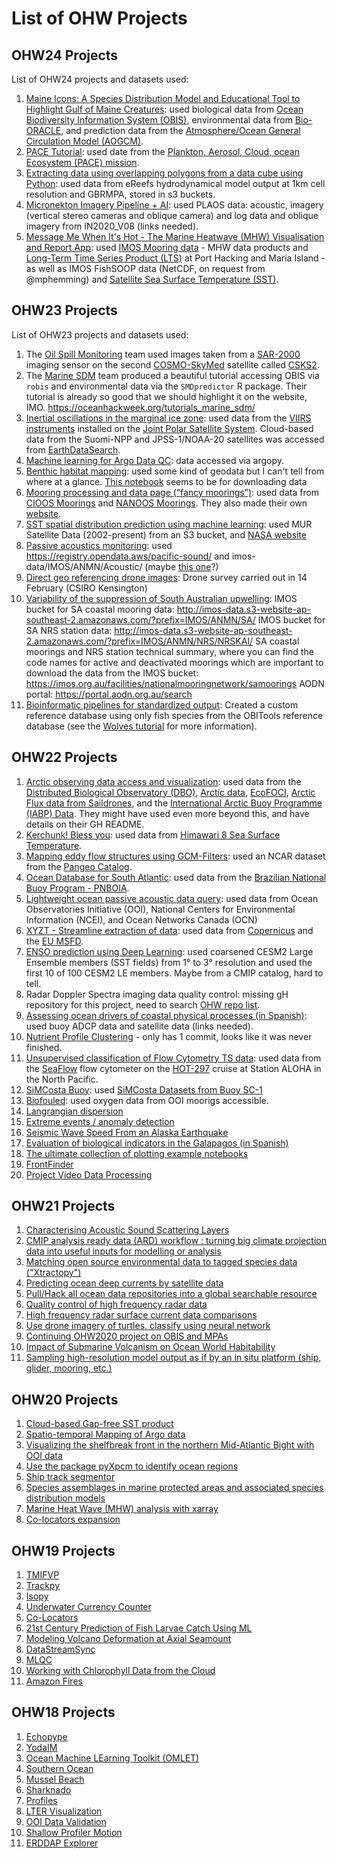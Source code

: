 # List of OHW Projects

## OHW24 Projects
List of OHW24 projects and datasets used:

1. [Maine Icons: A Species Distribution Model and Educational Tool to Highlight Gulf of Maine Creatures](https://github.com/oceanhackweek/ohw24_proj_sdm_us/tree/main): used biological data from [Ocean Biodiversity Information System (OBIS)](https://obis.org/), environmental data from [Bio-ORACLE](https://www.bio-oracle.org/), and prediction data from the [Atmosphere/Ocean General Circulation Model (AOGCM)](https://gmao.gsfc.nasa.gov/products/climateforecasts/GEOS5/DESC/aogcm.php). 
1. [PACE Tutorial](https://github.com/oceanhackweek/ohw24_proj_pace_us/tree/main): used date from the [Plankton, Aerosol, Cloud, ocean Ecosystem (PACE) mission](https://pace.oceansciences.org/access_pace_data.htm).
1. [Extracting data using overlapping polygons from a data cube using Python](https://github.com/oceanhackweek/ohw24_proj_extract_cube_data_overlap_poly_au): used data from eReefs hydrodynamical model output at 1km cell resolution and GBRMPA, stored in s3 buckets. 
1. [Micronekton Imagery Pipeline + AI](https://github.com/oceanhackweek/ohw24_proj_micronekton_img_pipeline_au): used PLAOS data: acoustic, imagery (vertical stereo cameras and oblique camera) and log data and oblique imagery from IN2020_V08 (links needed).
1. [Message Me When It's Hot - The Marine Heatwave (MHW) Visualisation and Report App](https://github.com/oceanhackweek/ohw24_proj_MessageMeWhenItsHot_the_MHW_Vis-Report_app_au): used [IMOS Mooring data](https://imos.org.au/facility/national-mooring-network) - MHW data products and [Long-Term Time Series Product (LTS)](https://imos.org.au/news/aodn/new-user-friendly-time-series-products-from-the-imos-coastal-mooring-network) at Port Hacking and Maria Island - as well as IMOS FishSOOP data (NetCDF, on request from @mphemming) and [Satellite Sea Surface Temperature (SST)](https://thredds.aodn.org.au/thredds/catalog/IMOS/SRS/SST/ghrsst/L3S-1d/ngt/catalog.html).

## OHW23 Projects
List of OHW23 projects and datasets used:

1. The [Oil Spill Monitoring](https://github.com/oceanhackweek/ohw23_proj_oil) team used images taken from a [SAR-2000](https://space.oscar.wmo.int/instruments/view/sar_2000) imaging sensor on the second [COSMO-SkyMed](https://earth.esa.int/eogateway/missions/cosmo-skymed) satellite called [CSKS2](https://space.oscar.wmo.int/satellites/view/csk_2).
2. The [Marine SDM](https://github.com/oceanhackweek/tutorials_marine_sdm) team produced a beautiful tutorial accessing OBIS via `robis` and environmental data via the `SMDpredictor` R package. Their tutorial is already so good that we should highlight it on the website, IMO.
 https://oceanhackweek.org/tutorials_marine_sdm/ 
3. [Inertial oscillations in the marginal ice zone](https://github.com/oceanhackweek/ohw23_proj_sea_ice_oscillations): used data from the [VIIRS instruments](https://lpdaac.usgs.gov/data/get-started-data/collection-overview/missions/s-npp-nasa-viirs-overview/) installed on the [Joint Polar Satellite System](https://www.nesdis.noaa.gov/our-satellites/currently-flying/joint-polar-satellite-system). Cloud-based data from the Suomi-NPP and JPSS-1/NOAA-20 satellites was accessed from [EarthDataSearch](https://search.earthdata.nasa.gov/search).
4. [Machine learning for Argo Data QC](https://github.com/oceanhackweek/ohw23_proj_argo_ml): data accessed via argopy.
5. [Benthic habitat mapping](https://github.com/oceanhackweek/ohw23-proj-habitatmapping): used some kind of geodata but I can't tell from where at a glance. [This notebook](https://github.com/oceanhackweek/ohw23-proj-habitatmapping/blob/main/Download%20data.ipynb) seems to be for downloading data
6. [Mooring processing and data page (“fancy moorings”)](https://github.com/oceanhackweek/ohw23_proj_fancymoorings): used data from [CIOOS Moorings](https://catalogue.cioospacific.ca/dataset/ca-cioos_82656721-88e6-4543-90f1-edc35c0f42c9) and [NANOOS Moorings](https://nwem.apl.washington.edu/erddap/index.html). They also made their own [website](https://oceanhackweek.org/ohw23_proj_fancymoorings/). 
7. [SST spatial distribution prediction using machine learning](https://github.com/oceanhackweek/ohw23_proj_sst): used MUR Satellite Data (2002-present) from an S3 bucket, and [NASA website](https://podaac.jpl.nasa.gov/dataset/MUR-JPL-L4-GLOB-v4.1)
8. [Passive acoustics monitoring](https://github.com/oceanhackweek/ohw23-proj-pamproject): used https://registry.opendata.aws/pacific-sound/ and imos-data/IMOS/ANMN/Acoustic/ (maybe [this one](https://catalogue-imos.aodn.org.au/geonetwork/srv/eng/catalog.search#/metadata/e850651b-d65d-495b-8182-5dde35919616)?)
9. [Direct geo referencing drone images](https://github.com/oceanhackweek/ohw23_proj_drone_georef): Drone survey carried out in 14 February (CSIRO Kensington)
10. [Variability of the suppression of South Australian upwelling](https://github.com/oceanhackweek/ohw23_proj_SAupwelling): IMOS bucket for SA coastal mooring data: http://imos-data.s3-website-ap-southeast-2.amazonaws.com/?prefix=IMOS/ANMN/SA/
IMOS bucket for SA NRS station data: http://imos-data.s3-website-ap-southeast-2.amazonaws.com/?prefix=IMOS/ANMN/NRS/NRSKAI/
SA coastal moorings and NRS station technical summary, where you can find the code names for active and deactivated moorings which are important to download the data from the IMOS bucket: https://imos.org.au/facilities/nationalmooringnetwork/samoorings
AODN portal: https://portal.aodn.org.au/search 
11. [Bioinformatic pipelines for standardized output](https://github.com/oceanhackweek/ohw23_proj_amplicon): Created a custom reference database using only fish species from the OBITools reference database (see the [Wolves tutorial](https://pythonhosted.org/OBITools/wolves.html) for more information).

## OHW22 Projects

1. [Arctic observing data access and visualization](https://github.com/oceanhackweek/ohw22-proj-arcticdata): used data from the [Distributed Biological Observatory (DBO)](https://www.pmel.noaa.gov/dbo/), [Arctic data](https://arcticdata.io/catalog/data),
[EcoFOCI](https://www.ecofoci.noaa.gov/data-links), [Arctic Flux data from Saildrones](https://data.pmel.noaa.gov/pmel/erddap/search/index.html?page=1&itemsPerPage=1000&searchFor=Arctic+Flux+Data), and the [International Arctic Buoy Programme (IABP) Data](https://iabp.apl.uw.edu/). They might have used even more beyond this, and have details on their GH README.
1. [Kerchunk! Bless you](https://github.com/oceanhackweek/ohw22-proj-kerchunk): used data from [Himawari 8 Sea Surface Temperature](https://registry.opendata.aws/noaa-himawari/).
1. [Mapping eddy flow structures using GCM-Filters](https://github.com/oceanhackweek/ohw22-proj-gcmfilters): used an NCAR dataset from the [Pangeo Catalog](https://catalog.pangeo.io/).
1. [Ocean Database for South Atlantic](https://github.com/oceanhackweek/ohw22-proj_SA_ocean_db): used data from the [Brazilian National Buoy Program - PNBOIA](https://www.marinha.mil.br/chm/dados-do-goos-brasil/pnboia). 
1. [Lightweight ocean passive acoustic data query](https://github.com/oceanhackweek/ohw22-proj-passive-acoustics-data-query): used data from Ocean Observatories Initiative (OOI), National Centers for Environmental Information (NCEI), and Ocean Networks Canada (OCN)
1. [XYZT - Streamline extraction of data](https://github.com/oceanhackweek/ohw22-proj-xyzt): used data from [Copernicus](https://marine.copernicus.eu/) and the [EU MSFD](https://research-and-innovation.ec.europa.eu/research-area/environment/oceans-and-seas/eu-marine-strategy-framework-directive_en).
1. [ENSO prediction using Deep Learning](https://github.com/oceanhackweek/ohw22-proj-ENSO_Prediction): used coarsened CESM2 Large Ensemble members (SST fields) from 1° to 3° resolution and used the first 10 of 100 CESM2 LE members. Maybe from a CMIP catalog, hard to tell.
1. Radar Doppler Spectra imaging data quality control: missing gH repository for this project, need to search [OHW repo list](https://github.com/orgs/oceanhackweek/repositories).
1. [Assessing ocean drivers of coastal physical processes (in Spanish)](https://github.com/oceanhackweek/ohw22-proj-oleaje-costeros): used buoy ADCP data and satellite data (links needed).
1. [Nutrient Profile Clustering](https://github.com/oceanhackweek/ohw22-proj-clusters-nutrients) - only has 1 commit, looks like it was never finished.
1. [Unsupervised classification of Flow Cytometry TS data](https://github.com/oceanhackweek/ohw22-proj-flow-cytometry): used data from the [SeaFlow](https://seaflow.netlify.app/) flow cytometer on the [HOT-297](https://hahana.soest.hawaii.edu/hot/) cruise at Station ALOHA in the North Pacific.
1. [SiMCosta Buoy](https://github.com/oceanhackweek/ohw22-proj-simcosta): used [SiMCosta Datasets from Buoy SC-1](https://simcosta.furg.br/home)
1. [Biofouled](https://github.com/oceanhackweek/ohw22-proj-biofouled): used oxygen data from OOI moorigs accessible. 
1. [Langrangian dispersion](https://github.com/oceanhackweek/ohw22-proj-lagrange_points)
1. [Extreme events / anomaly detection](https://github.com/oceanhackweek/ohw22-proj-Extreme_event)
1. [Seismic Wave Speed From an Alaska Earthquake](https://github.com/oceanhackweek/ohw22-proj-earthquakes)
1. [Evaluation of biological indicators in the Galapagos (in Spanish)](https://github.com/oceanhackweek/ohw22-proj-biodiversity-indicators)
1. [The ultimate collection of plotting example notebooks](https://github.com/oceanhackweek/ohw22-proj-plot_this_and_that)
1. [FrontFinder](https://github.com/oceanhackweek/ohw22-proj-front-finder)
1. [Project Video Data Processing](https://github.com/oceanhackweek/ohw22-proj-video-data-processing)

## OHW21 Projects
1. [Characterising Acoustic Sound Scattering Layers](https://github.com/oceanhackweek/ohw21-proj-bioacoustics)
1. [CMIP analysis ready data (ARD) workflow : turning big climate projection data into useful inputs for modelling or analysis](https://github.com/oceanhackweek/ohw21-proj-cmip-ard)
1. [Matching open source environmental data to tagged species data ("Xtractopy")](https://github.com/oceanhackweek/OHW21_proj_tag_data)
1. [Predicting ocean deep currents by satellite data](https://github.com/oceanhackweek/ohw21-proj-deep-currents)
1. [Pull/Hack all ocean data repositories into a global searchable resource](https://github.com/oceanhackweek/metadata-repository)
1. [Quality control of high frequency radar data](https://github.com/oceanhackweek/ohw21-proj-radar-qc)
1. [High frequency radar surface current data comparisons](https://github.com/oceanhackweek/ohw21-proj-coastal-radar)
1. [Use drone imagery of turtles, classify using neural network](https://github.com/oceanhackweek/ohw21-proj-drone-turtles)
1. [Continuing OHW2020 project on OBIS and MPAs](https://github.com/oceanhackweek/ohw20-proj-species-marine-protected-areas)
1. [Impact of Submarine Volcanism on Ocean World Habitability](https://github.com/oceanhackweek/ohw21-proj-biological-activity-driven-by-geologic-events)
1. [Sampling high-resolution model output as if by an in situ platform (ship, glider, mooring, etc.)](https://github.com/oceanhackweek/ohw21-proj-model-subsampling)

## OHW20 Projects
1. [Cloud-based Gap-free SST product](https://github.com/oceanhackweek/ohw20-proj-gapfree-sst)
1. [Spatio-temporal Mapping of Argo data](https://github.com/oceanhackweek/ohw20-proj-argo-mapping)
1. [Visualizing the shelfbreak front in the northern Mid-Atlantic Bight with OOI data](https://github.com/oceanhackweek/ohw20-proj-ooi-profiles-section)
1. [Use the package pyXpcm to identify ocean regions](https://github.com/oceanhackweek/ohw20-proj-pyxpcm)
1. [Ship track segmentor](https://github.com/oceanhackweek/ohw20-proj-shiptrack)
1. [Species assemblages in marine protected areas and associated species distribution models](https://github.com/oceanhackweek/ohw20-proj-species-marine-protected-areas)
1. [Marine Heat Wave (MHW) analysis with xarray](https://github.com/oceanhackweek/ohw20-proj-marine-heat-waves)
1. [Co-locators expansion](https://github.com/ioos/colocate)

## OHW19 Projects
1. [TMIFVP](https://github.com/oceanhackweek/ohw19-projects-TMIVP)
1. [Trackpy](https://github.com/oceanhackweek/ohw19-projects-Trackpy)
1. [Isopy](https://github.com/oceanhackweek/DataAccess/tree/master/isopy)
1. [Underwater Currency Counter](https://github.com/oceanhackweek/ohw19-project-computer_vision_club)
1. [Co-Locators](https://github.com/oceanhackweek/ohw19-project-co_locators)
1. [21st Century Prediction of Fish Larvae Catch Using ML](https://github.com/oceanhackweek/ohw19-project-CMIP6-larvae-ML)
1. [Modeling Volcano Deformation at Axial Seamount](None)
1. [DataStreamSync](https://github.com/oceanhackweek/ohw19-projects-DataStreamSync)
1. [MLQC](https://github.com/oceanhackweek/ohw19-project-mlqc-for-timeseries)
1. [Working with Chlorophyll Data from the Cloud](https://github.com/oceanhackweek/DataAccess/tree/master/Chlorophyll)
1. [Amazon Fires](None)

## OHW18 Projects

1. [Echopype](https://github.com/oceanhackweek/ohw18_echopype)
1. [YodaIM](https://github.com/oceanhackweek/ohw18_yoda_im)
1. [Ocean Machine LEarning Toolkit (OMLET)](https://github.com/oceanhackweek/ohw18_omlet)
1. [ Southern Ocean](https://github.com/oceanhackweek/ohw18_southern-ocean)
1. [ Mussel Beach](https://github.com/oceanhackweek/ohw2018_musselbeach)
1. [ Sharknado](https://github.com/oceanhackweek/ohw18_sharknado)
1. [ Profiles](https://github.com/oceanhackweek/ohw18_profiles)
1. [ LTER Visualization](https://github.com/oceanhackweek/ohw_lter_vis)
1. [ OOI Data Validation](https://github.com/oceanhackweek/ohw2018_Data_Validation)
1. [Shallow Profiler Motion](https://github.com/oceanhackweek/ohw18_shallow_profiler_motion)
1. [ ERDDAP Explorer](https://github.com/oceanhackweek/ohw18_erddap-explorer)
